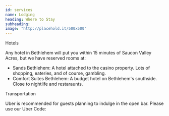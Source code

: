 ```yaml
---
id: services
name: Lodging
heading: Where to Stay
subheading: 
image: "http://placehold.it/500x500"
---
```


Hotels

Any hotel in Bethlehem will put you within 15 minutes of Saucon Valley Acres, but we have reserved rooms at: 
- Sands Bethlehem: A hotel attached to the casino property. Lots of shopping, eateries, and of course, gambling. 
- Comfort Suites Bethlehem: A budget hotel on Bethlehem's southside. Close to nightlife and restaraunts. 

Transportation

Uber is recommended for guests planning to indulge in the open bar. Please use our Uber Code:
